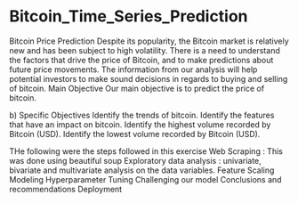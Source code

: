 # Bitcoin_Time_Series_Prediction
Bitcoin Price Prediction
Despite its popularity, the Bitcoin market is relatively new and has been subject to high volatility. There is a need to understand the factors that drive the price of Bitcoin, and to make predictions about future price movements. The information from our analysis will help potential investors to make sound decisions in regards to buying and selling of bitcoin.
Main Objective
Our main objective is to predict the price of bitcoin.

b) Specific Objectives
Identify the trends of bitcoin.
Identify the features that have an impact on bitcoin.
Identify the highest volume recorded by Bitcoin (USD).
Identify the lowest volume recorded by Bitcoin (USD).

THe following were the steps followed in this exercise
Web Scraping : This was done using beautiful soup
Exploratory data analysis : univariate, bivariate and multivariate analysis on the data variables.
Feature Scaling
Modeling
Hyperparameter Tuning
Challenging our model
Conclusions and recommendations
Deployment
